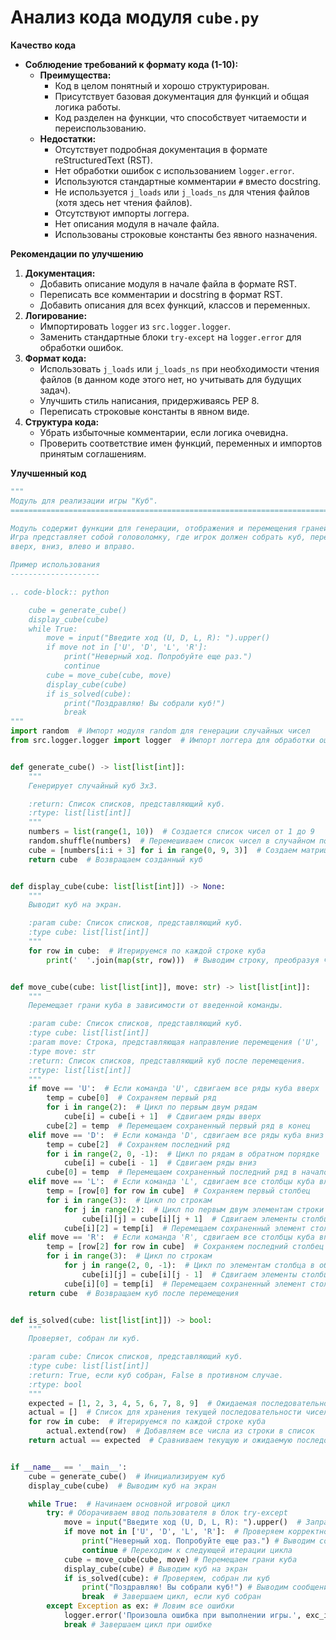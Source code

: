 # Анализ кода модуля `cube.py`

**Качество кода**
-  **Соблюдение требований к формату кода (1-10):**
    - **Преимущества:**
        - Код в целом понятный и хорошо структурирован.
        - Присутствует базовая документация для функций и общая логика работы.
        - Код разделен на функции, что способствует читаемости и переиспользованию.
    - **Недостатки:**
        - Отсутствует подробная документация в формате reStructuredText (RST).
        - Нет обработки ошибок с использованием `logger.error`.
        - Используются стандартные комментарии `#` вместо docstring.
        - Не используется `j_loads` или `j_loads_ns` для чтения файлов (хотя здесь нет чтения файлов).
        - Отсутствуют импорты логгера.
        - Нет описания модуля в начале файла.
        - Использованы строковые константы без явного назначения.

**Рекомендации по улучшению**

1. **Документация:**
   - Добавить описание модуля в начале файла в формате RST.
   - Переписать все комментарии и docstring в формат RST.
   - Добавить описания для всех функций, классов и переменных.
2. **Логирование:**
   - Импортировать `logger` из `src.logger.logger`.
   - Заменить стандартные блоки `try-except` на `logger.error` для обработки ошибок.
3. **Формат кода:**
   - Использовать `j_loads` или `j_loads_ns` при необходимости чтения файлов (в данном коде этого нет, но учитывать для будущих задач).
   - Улучшить стиль написания, придерживаясь PEP 8.
   - Переписать строковые константы в явном виде.
4. **Структура кода:**
   - Убрать избыточные комментарии, если логика очевидна.
   - Проверить соответствие имен функций, переменных и импортов принятым соглашениям.

**Улучшенный код**

```python
"""
Модуль для реализации игры "Куб".
=========================================================================================

Модуль содержит функции для генерации, отображения и перемещения граней куба.
Игра представляет собой головоломку, где игрок должен собрать куб, перемещая его грани
вверх, вниз, влево и вправо.

Пример использования
--------------------

.. code-block:: python

    cube = generate_cube()
    display_cube(cube)
    while True:
        move = input("Введите ход (U, D, L, R): ").upper()
        if move not in ['U', 'D', 'L', 'R']:
            print("Неверный ход. Попробуйте еще раз.")
            continue
        cube = move_cube(cube, move)
        display_cube(cube)
        if is_solved(cube):
            print("Поздравляю! Вы собрали куб!")
            break
"""
import random  # Импорт модуля random для генерации случайных чисел
from src.logger.logger import logger  # Импорт логгера для обработки ошибок


def generate_cube() -> list[list[int]]:
    """
    Генерирует случайный куб 3x3.

    :return: Список списков, представляющий куб.
    :rtype: list[list[int]]
    """
    numbers = list(range(1, 10))  # Создается список чисел от 1 до 9
    random.shuffle(numbers)  # Перемешиваем список чисел в случайном порядке
    cube = [numbers[i:i + 3] for i in range(0, 9, 3)]  # Создаем матрицу 3x3 из перемешанных чисел
    return cube  # Возвращаем созданный куб


def display_cube(cube: list[list[int]]) -> None:
    """
    Выводит куб на экран.

    :param cube: Список списков, представляющий куб.
    :type cube: list[list[int]]
    """
    for row in cube:  # Итерируемся по каждой строке куба
        print('  '.join(map(str, row)))  # Выводим строку, преобразуя числа в строки и разделяя их двумя пробелами


def move_cube(cube: list[list[int]], move: str) -> list[list[int]]:
    """
    Перемещает грани куба в зависимости от введенной команды.

    :param cube: Список списков, представляющий куб.
    :type cube: list[list[int]]
    :param move: Строка, представляющая направление перемещения ('U', 'D', 'L', 'R').
    :type move: str
    :return: Список списков, представляющий куб после перемещения.
    :rtype: list[list[int]]
    """
    if move == 'U':  # Если команда 'U', сдвигаем все ряды куба вверх
        temp = cube[0]  # Сохраняем первый ряд
        for i in range(2):  # Цикл по первым двум рядам
            cube[i] = cube[i + 1]  # Сдвигаем ряды вверх
        cube[2] = temp  # Перемещаем сохраненный первый ряд в конец
    elif move == 'D':  # Если команда 'D', сдвигаем все ряды куба вниз
        temp = cube[2]  # Сохраняем последний ряд
        for i in range(2, 0, -1):  # Цикл по рядам в обратном порядке
            cube[i] = cube[i - 1]  # Сдвигаем ряды вниз
        cube[0] = temp  # Перемещаем сохраненный последний ряд в начало
    elif move == 'L':  # Если команда 'L', сдвигаем все столбцы куба влево
        temp = [row[0] for row in cube]  # Сохраняем первый столбец
        for i in range(3):  # Цикл по строкам
            for j in range(2):  # Цикл по первым двум элементам строки
                cube[i][j] = cube[i][j + 1]  # Сдвигаем элементы столбца влево
            cube[i][2] = temp[i]  # Перемещаем сохраненный элемент столбца в конец
    elif move == 'R':  # Если команда 'R', сдвигаем все столбцы куба вправо
        temp = [row[2] for row in cube]  # Сохраняем последний столбец
        for i in range(3):  # Цикл по строкам
            for j in range(2, 0, -1):  # Цикл по элементам столбца в обратном порядке
                cube[i][j] = cube[i][j - 1]  # Сдвигаем элементы столбца вправо
            cube[i][0] = temp[i]  # Перемещаем сохраненный элемент столбца в начало
    return cube  # Возвращаем куб после перемещения


def is_solved(cube: list[list[int]]) -> bool:
    """
    Проверяет, собран ли куб.

    :param cube: Список списков, представляющий куб.
    :type cube: list[list[int]]
    :return: True, если куб собран, False в противном случае.
    :rtype: bool
    """
    expected = [1, 2, 3, 4, 5, 6, 7, 8, 9]  # Ожидаемая последовательность чисел в собранном кубе
    actual = []  # Список для хранения текущей последовательности чисел в кубе
    for row in cube:  # Итерируемся по каждой строке куба
        actual.extend(row)  # Добавляем все числа из строки в список
    return actual == expected  # Сравниваем текущую и ожидаемую последовательности


if __name__ == '__main__':
    cube = generate_cube()  # Инициализируем куб
    display_cube(cube)  # Выводим куб на экран

    while True:  # Начинаем основной игровой цикл
        try: # Оборачиваем ввод пользователя в блок try-except
            move = input("Введите ход (U, D, L, R): ").upper()  # Запрашиваем ввод хода у пользователя и преобразуем в верхний регистр
            if move not in ['U', 'D', 'L', 'R']:  # Проверяем корректность введенного хода
                print("Неверный ход. Попробуйте еще раз.") # Выводим сообщение об ошибке
                continue # Переходим к следующей итерации цикла
            cube = move_cube(cube, move) # Перемещаем грани куба
            display_cube(cube) # Выводим куб на экран
            if is_solved(cube): # Проверяем, собран ли куб
                print("Поздравляю! Вы собрали куб!") # Выводим сообщение о победе
                break  # Завершаем цикл, если куб собран
        except Exception as ex: # Ловим все ошибки
            logger.error('Произошла ошибка при выполнении игры.', exc_info=ex)  # Логируем ошибку
            break # Завершаем цикл при ошибке
```